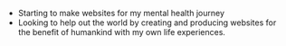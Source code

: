 - Starting to make websites for my mental health journey
- Looking to help out the world by creating and producing websites for the benefit of humankind with my own life experiences.
